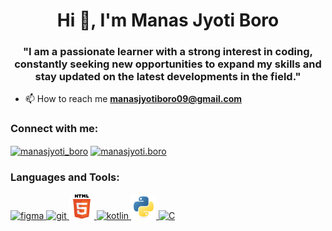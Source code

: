 <h1 align="center">Hi 👋, I'm Manas Jyoti Boro</h1>
<h3 align="center">"I am a passionate learner with a strong interest in coding, constantly seeking new opportunities to expand my skills and stay updated on the latest developments in the field."</h3>

- 📫 How to reach me **manasjyotiboro09@gmail.com**

<h3 align="left">Connect with me:</h3>
<p align="left">
<a href="https://twitter.com/manasjyoti_boro" target="blank"><img align="center" src="https://raw.githubusercontent.com/rahuldkjain/github-profile-readme-generator/master/src/images/icons/Social/twitter.svg" alt="manasjyoti_boro" height="30" width="40" /></a>
<a href="https://instagram.com/manasjyoti.boro" target="blank"><img align="center" src="https://raw.githubusercontent.com/rahuldkjain/github-profile-readme-generator/master/src/images/icons/Social/instagram.svg" alt="manasjyoti.boro" height="30" width="40" /></a>
</p>

<h3 align="left">Languages and Tools:</h3>
<p align="left">  </a> <a href="https://www.figma.com/" target="_blank" rel="noreferrer"> <img src="https://www.vectorlogo.zone/logos/figma/figma-icon.svg" alt="figma" width="40" height="40"/> </a> <a href="https://git-scm.com/" target="_blank" rel="noreferrer"> <img src="https://www.vectorlogo.zone/logos/git-scm/git-scm-icon.svg" alt="git" width="40" height="40"/> </a> <a href="https://www.w3.org/html/" target="_blank" rel="noreferrer"> <img src="https://raw.githubusercontent.com/devicons/devicon/master/icons/html5/html5-original-wordmark.svg" alt="html5" width="40" height="40"/> </a> <a href="https://kotlinlang.org" target="_blank" rel="noreferrer"> <img src="https://www.vectorlogo.zone/logos/kotlinlang/kotlinlang-icon.svg" alt="kotlin" width="40" height="40"/> </a> <a href="https://www.python.org" target="_blank" rel="noreferrer"> <img src="https://raw.githubusercontent.com/devicons/devicon/master/icons/python/python-original.svg" alt="python" width="40" height="40"/> </a> <a href="https://www.cprogramming.com/" target="_blank" rel="noreferrer"> <img src="https://www.vectorlogo.zone/logos/open-std_c/open-std_c-icon~alt2.svg" alt="C" width="40" height="40"/> </a> <p align="left">  </a> </p>
